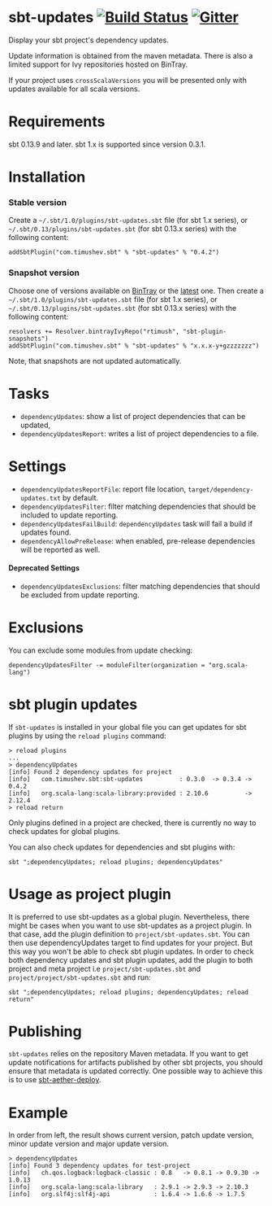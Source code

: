 sbt-updates [![Build Status](https://travis-ci.org/rtimush/sbt-updates.svg?branch=master)](https://travis-ci.org/rtimush/sbt-updates) [![Gitter](https://badges.gitter.im/rtimush/sbt-updates.svg)](https://gitter.im/rtimush/sbt-updates?utm_source=badge&utm_medium=badge&utm_campaign=pr-badge)
==================
Display your sbt project's dependency updates.

Update information is obtained from the maven metadata.
There is also a limited support for Ivy repositories hosted on BinTray.

If your project uses `crossScalaVersions` you will be presented only with updates available for all scala versions.

Requirements
==============
sbt 0.13.9 and later. sbt 1.x is supported since version 0.3.1.

Installation
============
### Stable version
Create a `~/.sbt/1.0/plugins/sbt-updates.sbt` file (for sbt 1.x series), or `~/.sbt/0.13/plugins/sbt-updates.sbt` (for sbt 0.13.x series) with the following content:

```
addSbtPlugin("com.timushev.sbt" % "sbt-updates" % "0.4.2")
```

### Snapshot version
Choose one of versions available on [BinTray](https://bintray.com/rtimush/sbt-plugin-snapshots/sbt-updates/view)
or the [latest](https://bintray.com/rtimush/sbt-plugin-snapshots/sbt-updates/_latestVersion) one. Then create a `~/.sbt/1.0/plugins/sbt-updates.sbt` file (for sbt 1.x series), or `~/.sbt/0.13/plugins/sbt-updates.sbt` (for sbt 0.13.x series) with the following content:

```
resolvers += Resolver.bintrayIvyRepo("rtimush", "sbt-plugin-snapshots")
addSbtPlugin("com.timushev.sbt" % "sbt-updates" % "x.x.x-y+gzzzzzzz")
```

Note, that snapshots are not updated automatically.

Tasks
=====
* `dependencyUpdates`: show a list of project dependencies that can be updated,
* `dependencyUpdatesReport`: writes a list of project dependencies to a file.

Settings
========
* `dependencyUpdatesReportFile`: report file location, `target/dependency-updates.txt` by default.
* `dependencyUpdatesFilter`: filter matching dependencies that should be included to update reporting.
* `dependencyUpdatesFailBuild`: `dependencyUpdates` task will fail a build if updates found.
* `dependencyAllowPreRelease`: when enabled, pre-release dependencies will be reported as well.

#### Deprecated Settings
* `dependencyUpdatesExclusions`: filter matching dependencies that should be excluded from update reporting.

Exclusions
==========
You can exclude some modules from update checking:
```
dependencyUpdatesFilter -= moduleFilter(organization = "org.scala-lang")
```

sbt plugin updates
=============
If `sbt-updates` is installed in your global file you can get updates for sbt plugins by using the `reload plugins` command:
```
> reload plugins
...
> dependencyUpdates
[info] Found 2 dependency updates for project
[info]   com.timushev.sbt:sbt-updates          : 0.3.0  -> 0.3.4 -> 0.4.2
[info]   org.scala-lang:scala-library:provided : 2.10.6          -> 2.12.4
> reload return
```
Only plugins defined in a project are checked, there is currently no way to check updates for global plugins.

You can also check updates for dependencies and sbt plugins with:
```
sbt ";dependencyUpdates; reload plugins; dependencyUpdates"
```

Usage as project plugin
=======================
It is preferred to use sbt-updates as a global plugin. Nevertheless, there might be cases when you want to use sbt-updates
as a project plugin. In that case, add the plugin definition to `project/sbt-updates.sbt`. You can then use dependencyUpdates
target to find updates for your project. But this way you won't be able to check sbt plugin updates. In order to check both
dependency updates and sbt plugin updates, add the plugin to both project and meta project i.e `project/sbt-updates.sbt`
 and `project/project/sbt-updates.sbt` and run:
```
sbt ";dependencyUpdates; reload plugins; dependencyUpdates; reload return"
```

Publishing
==========
`sbt-updates` relies on the repository Maven metadata. If you want to get update notifications
 for artifacts published by other sbt projects, you should ensure that metadata is updated
 correctly. One possible way to achieve this is to use [sbt-aether-deploy](https://github.com/arktekk/sbt-aether-deploy).

Example
=======

In order from left, the result shows current version, patch update version, minor update version and major update version.

```
> dependencyUpdates
[info] Found 3 dependency updates for test-project
[info]   ch.qos.logback:logback-classic : 0.8   -> 0.8.1 -> 0.9.30 -> 1.0.13
[info]   org.scala-lang:scala-library   : 2.9.1 -> 2.9.3 -> 2.10.3
[info]   org.slf4j:slf4j-api            : 1.6.4 -> 1.6.6 -> 1.7.5
```
